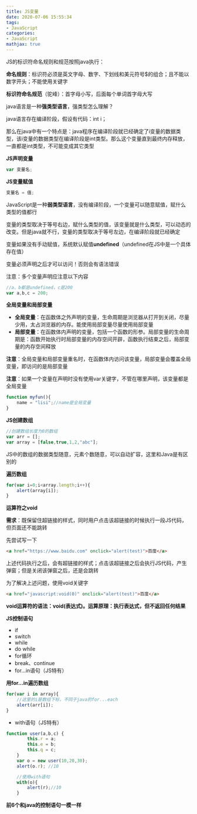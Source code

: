 ```yaml
---
title: JS变量
date: 2020-07-06 15:55:34
tags:
- JavaScript
categories:
- JavaScript
mathjax: true
---
```


JS的标识符命名规则和规范按照java执行：

**命名规则**：标识符必须是英文字母、数字、下划线和美元符号$的组合；且不能以数字开头；不能使用关键字

**标识符命名规范**（驼峰）：首字母小写，后面每个单词首字母大写



java语言是一种**强类型语言**，强类型怎么理解？

java语言存在编译阶段，假设有代码：int i；

那么在java中有一个特点是：java程序在编译阶段就已经确定了i变量的数据类型，该i变量的数据类型在编译阶段是int类型。那么这个变量直到最终内存释放，一直都是int类型，不可能变成其它类型



**JS声明变量**

```javascript
var 变量名;
```

**JS变量赋值**

```javascript
变量名 = 值;
```

JavaScript是一种**弱类型语言**，没有编译阶段，一个变量可以随意赋值，赋什么类型的值都行

变量的类型取决于等号右边，赋什么类型的值，该变量就是什么类型，可以动态的改变。但是java就不行，变量的类型取决于等号左边，在编译阶段就已经确定

变量如果没有手动赋值，系统默认赋值**undefined**（undefined在JS中是一个具体存在值）

变量必须声明之后才可以访问！否则会有语法错误



注意：多个变量声明应注意以下内容

```javascript
//a、b都是undefined，c是200
var a,b,c = 200;
```



**全局变量和局部变量**

- **全局变量**：在函数体之外声明的变量，生命周期是浏览器从打开到关闭，尽量少用，太占浏览器的内存。能使用局部变量尽量使用局部变量
- **局部变量**：在函数体内声明的变量，包括一个函数的形参。局部变量的生命周期是：函数开始执行时局部变量的内存空间开辟，函数执行结束之后，局部变量的内存空间释放

**注意**：全局变量和局部变量重名时，在函数体内访问该变量，局部变量会覆盖全局变量，即访问的是局部变量

**注意**：如果一个变量在声明时没有使用var关键字，不管在哪里声明，该变量都是全局变量

```javascript
function myfun(){
    name = "lisi";//name是全局变量
}
```



**JS创建数组**

```javascript
//创建数组长度为0的数组
var arr = [];
var array = [false,true,1,2,"abc"];
```

JS中的数组的数据类型随意，元素个数随意，可以自动扩容，这里和Java是有区别的

**遍历数组**

```javascript
for(var i=0;i<array.length;i++){
    alert(array[i]);
}
```



**运算符之void**

**需求**：既保留住超链接的样式，同时用户点击该超链接的时候执行一段JS代码，但页面还不能跳转

先尝试写一下

```html
<a href="https://www.baidu.com" onclick="alert(test)">百度</a>
```

上述代码执行之后，会有超链接的样式；点击该超链接之后会执行JS代码，产生弹窗；但是关闭该弹窗之后，还是会跳转

为了解决上述问题，使用void关键字

```html
<a href="javascript:void(0)" onclick="alert(test)">百度</a>
```

**void运算符的语法：void(表达式)。运算原理：执行表达式，但不返回任何结果**





**JS控制语句**

- if
- switch
- while
- do while
- for循环
- break、continue
- for...in语句（JS特有）

**用for...in遍历数组**

```javascript
for(var i in array){
    //这里的i是数组下标，不同于java的for...each
    alert(arr[i]);
}
```

- with语句（JS特有）

```javascript
function user(a,b,c) {
        this.r = a;
        this.e = b;
        this.q = c;
	}
    var o = new user(10,20,30);
    alert(o.r); //10

	//使用with语句
	with(o){
        alert(r);//10
    }
```

**前6个和java的控制语句一模一样**